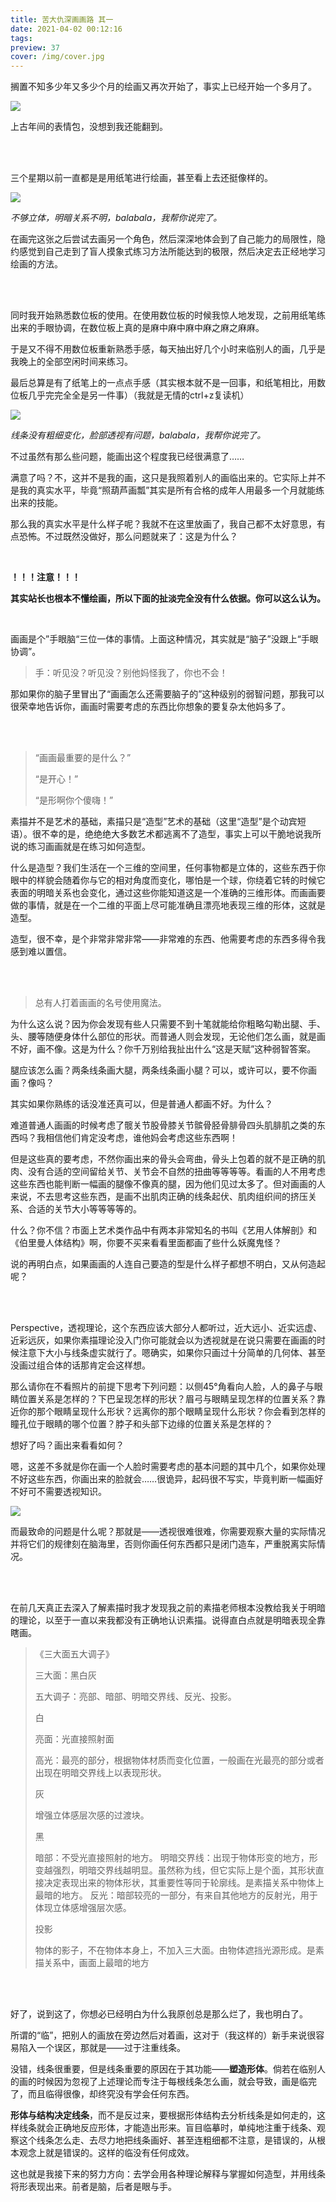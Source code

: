 ```yaml
---
title: 苦大仇深画画路 其一
date: 2021-04-02 00:12:16
tags:
preview: 37
cover: /img/cover.jpg
---
```


搁置不知多少年又多少个月的绘画又再次开始了，事实上已经开始一个多月了。

![](/images/我恨美术.jpg)

上古年间的表情包，没想到我还能翻到。

<br/><br/>

三个星期以前一直都是是用纸笔进行绘画，甚至看上去还挺像样的。

![](/images/IMG_20210318_143234.jpg)

*不够立体，明暗关系不明，balabala，我帮你说完了。*

在画完这张之后尝试去画另一个角色，然后深深地体会到了自己能力的局限性，隐约感觉到自己走到了盲人摸象式练习方法所能达到的极限，然后决定去正经地学习绘画的方法。

<br/><br/>

同时我开始熟悉数位板的使用。在使用数位板的时候我惊人地发现，之前用纸笔练出来的手眼协调，在数位板上真的是麻中麻中麻中麻之麻之麻麻。

于是又不得不用数位板重新熟悉手感，每天抽出好几个小时来临别人的画，几乎是我晚上的全部空闲时间来练习。

最后总算是有了纸笔上的一点点手感（其实根本就不是一回事，和纸笔相比，用数位板几乎完完全全是另一件事）（我就是无情的ctrl+z复读机）

![](/images/屏幕截图-2021-04-01-020559.jpg)

*线条没有粗细变化，脸部透视有问题，balabala，我帮你说完了。*

不过虽然有那么些问题，能画出这个程度我已经很满意了……

满意了吗？不，这并不是我的画，这只是我照着别人的画临出来的。它实际上并不是我的真实水平，毕竟“照葫芦画瓢”其实是所有合格的成年人用最多一个月就能练出来的技能。

那么我的真实水平是什么样子呢？我就不在这里放画了，我自己都不太好意思，有点恐怖。不过既然没做好，那么问题就来了：这是为什么？

<br/>

**！！！注意！！！**

**其实站长也根本不懂绘画，所以下面的扯淡完全没有什么依据。你可以这么认为。**

<br/>

画画是个”手眼脑“三位一体的事情。上面这种情况，其实就是“脑子”没跟上“手眼协调”。

> 手：听见没？听见没？别他妈怪我了，你也不会！

那如果你的脑子里冒出了“画画怎么还需要脑子的”这种级别的弱智问题，那我可以很荣幸地告诉你，画画时需要考虑的东西比你想象的要复杂太他妈多了。

<br/><br/>

> “画画最重要的是什么？”
>
> “是开心！”
>
> “是形啊你个傻嗨！”

素描并不是艺术的基础，素描只是“造型”艺术的基础（这里“造型”是个动宾短语）。很不幸的是，绝绝绝大多数艺术都逃离不了造型，事实上可以干脆地说我所说的练习画画就是在练习如何造型。

什么是造型？我们生活在一个三维的空间里，任何事物都是立体的，这些东西于你眼中的样貌会随着你与它的相对角度而变化，哪怕是一个球，你绕着它转的时候它表面的明暗关系也会变化，通过这些你能知道这是一个准确的三维形体。而画画要做的事情，就是在一个二维的平面上尽可能准确且漂亮地表现三维的形体，这就是造型。

造型，很不幸，是个非常非常非常——非常难的东西、他需要考虑的东西多得令我感到难以置信。

<br/><br/>

> 总有人打着画画的名号使用魔法。

为什么这么说？因为你会发现有些人只需要不到十笔就能给你粗略勾勒出腿、手、头、腰等随便身体什么部位的形状。而普通人则会发现，无论他们怎么画，就是画不好，画不像。这是为什么？你千万别给我扯出什么“这是天赋”这种弱智答案。

腿应该怎么画？两条线条画大腿，两条线条画小腿？可以，或许可以，要不你画画？像吗？

其实如果你熟练的话没准还真可以，但是普通人都画不好。为什么？

难道普通人画画的时候考虑了髋关节股骨膝关节髌骨胫骨腓骨四头肌腓肌之类的东西吗？我相信他们肯定没考虑，谁他妈会考虑这些东西啊！

但是这些真的要考虑，不然你画出来的骨头会弯曲，骨头上包着的就不是正确的肌肉、没有合适的空间留给关节、关节会不自然的扭曲等等等等。看画的人不用考虑这些东西也能判断一幅画的腿像不像真的腿，因为他们见过太多了。但对画画的人来说，不去思考这些东西，是画不出肌肉正确的线条起伏、肌肉组织间的挤压关系、合适的关节大小等等等等的。

什么？你不信？市面上艺术类作品中有两本非常知名的书叫《艺用人体解剖》和《伯里曼人体结构》啊，你要不买来看看里面都画了些什么妖魔鬼怪？

说的再明白点，如果画画的人连自己要造的型是什么样子都想不明白，又从何造起呢？

<br/><br/>

Perspective，透视理论，这个东西应该大部分人都听过，近大远小、近实远虚、近彩远灰，如果你素描理论没入门你可能就会以为透视就是在说只需要在画画的时候注意下大小与线条虚实就行了。嗯确实，如果你只画过十分简单的几何体、甚至没画过组合体的话那肯定会这样想。

那么请你在不看照片的前提下思考下列问题：以侧45°角看向人脸，人的鼻子与眼睛位置关系是怎样的？下巴呈现怎样的形状？眉弓与眼睛呈现怎样的位置关系？靠近你的那个眼睛呈现什么形状？远离你的那个眼睛呈现什么形状？你会看到怎样的瞳孔位于眼睛的哪个位置？脖子和头部下边缘的位置关系是怎样的？

想好了吗？画出来看看如何？

嗯，这差不多就是你在画一个人脸时需要考虑的基本问题的其中几个，如果你处理不好这些东西，你画出来的脸就会……很诡异，起码很不写实，毕竟判断一幅画好不好可不需要透视知识。

![](/images/-321af3b290b11911.jpg)

而最致命的问题是什么呢？那就是——透视很难很难，你需要观察大量的实际情况并将它们的规律刻在脑海里，否则你画任何东西都只是闭门造车，严重脱离实际情况。

<br/><br/>

在前几天真正去深入了解素描时我才发现我之前的素描老师根本没教给我关于明暗的理论，以至于一直以来我都没有正确地认识素描。说得直白点就是明暗表现全靠瞎画。

> 《三大面五大调子》
>
> 三大面：黑白灰
>
> 五大调子：亮部、暗部、明暗交界线、反光、投影。
>
> 
>
> 白 
>
> 亮面：光直接照射面 
>
> 高光：最亮的部分，根据物体材质而变化位置，一般画在光最亮的部分或者出现在明暗交界线上以表现形状。
>
> 灰
>
> 增强立体感层次感的过渡块。
>
> 黑
>
> 暗部：不受光直接照射的地方。
> 明暗交界线：出现于物体形变的地方，形变越强烈，明暗交界线越明显。虽然称为线，但它实际上是个面，其形状直接决定表现出来的物体形状，其重要性等同于轮廓线。是素描关系中物体上最暗的地方。
> 反光：暗部较亮的一部分，有来自其他地方的反射光，用于体现立体感增强层次感。
>
> 投影
>
> 物体的影子，不在物体本身上，不加入三大面。由物体遮挡光源形成。是素描关系中，画面上最暗的地方

<br/><br/>

好了，说到这了，你想必已经明白为什么我原创总是那么烂了，我也明白了。

所谓的“临”，把别人的画放在旁边然后对着画，这对于（我这样的）新手来说很容易陷入一个误区，那就是——过于注重线条。

没错，线条很重要，但是线条重要的原因在于其功能——**塑造形体**。倘若在临别人的画的时候因为忽视了上述理论而专注于每根线条怎么画，就会导致，画是临完了，而且临得很像，却终究没有学会任何东西。

**形体与结构决定线条**，而不是反过来，要根据形体结构去分析线条是如何走的，这样线条就会正确地反应形体，才能造出形来。盲目临摹时，单纯地注重于线条、观察这个线条怎么走、去尽力地把线条画好、甚至连粗细都不注意，是错误的，从根本观念上就是错误的。这样的临没有任何成效。

这也就是我接下来的努力方向：去学会用各种理论解释与掌握如何造型，并用线条将形表现出来。前者是脑，后者是眼与手。

<br/><br/><br/><br/><br/><br/><br/><br/><br/><br/><br/><br/><br/><br/><br/><br/><br/><br/><br/><br/><br/><br/><br/><br/><br/><br/><br/>

> 最近的事，迄今为止的学习也好，成为医生的目标也好……
>
> 都是认真的。
>
> 我一直认真地活着。
>
> 你别开玩笑了！